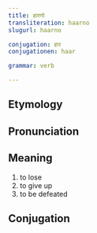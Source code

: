```yaml
---
title: हारणो
transliteration: haarno
slugurl: haarno

conjugation: हार
conjugationen: haar

grammar: verb

---
```

## Etymology

## Pronunciation

## Meaning
1. to lose
2. to give up
3. to be defeated

## Conjugation

